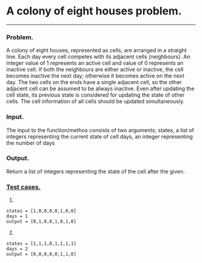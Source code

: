 # A colony of eight houses problem.

---

### Problem.

A colony of eight houses, represented as cells, are arranged in a straight line.
Each day every cell competes with its adjacent cells (neighbours). 
An integer value of 1 represents an active cell and value of 0 represents an inactive cell. 
If both the neighbours are either active or inactive, the cell becomes inactive the next day; otherwise it becomes active on the next day. 
The two cells on the ends have a single adjacent cell, so the other adjacent cell can be assumed to be always inactive. Even after updating the cell state, its previous state is considered for updating the state of other cells. 
The cell information of all cells should be updated simultaneously.

### Input.

The input to the function/methos consists of two arguments; states, a list of integers representing the current state of cell days, an integer representing the number of days

### Output.

Return a list of integers representing the state of the cell after the given.

### [Test cases.](https://github.com/Fox-McCloud-MX/skill-problems/blob/master/src/test/java/amazon/test/EightHousesCellsTest.java)

1.

```
states = [1,0,0,0,0,1,0,0] 
days = 1
output = [0,1,0,0,1,0,1,0]
```

2.

```
states = [1,1,1,0,1,1,1,1]
days = 2
output = [0,0,0,0,0,1,1,0]
```

